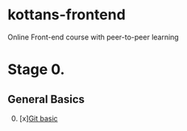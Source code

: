 # kottans-frontend
Online Front-end course with peer-to-peer learning

# Stage 0.

## General Basics
0. [x][Git basic](GitBasic/gitBasic.md)


